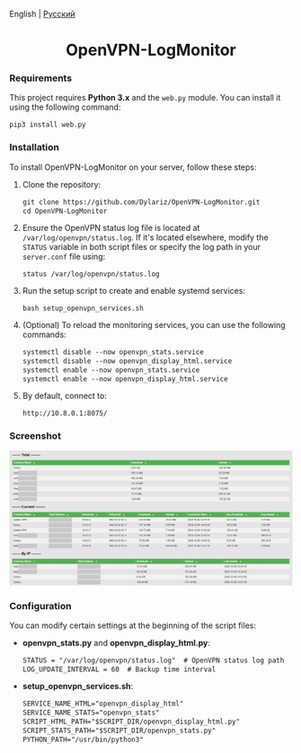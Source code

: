 English | [Русский](./README-ru.md)

<h1 align="center">OpenVPN-LogMonitor</h1>
<h3>Requirements</h3>
<p>This project requires <strong>Python 3.x</strong> and the <code>web.py</code> module. You can install it using the following command:</p>
<pre><code>pip3 install web.py</code></pre>

<h3>Installation</h3>
<p>To install OpenVPN-LogMonitor on your server, follow these steps:</p>
<ol>
  <li>Clone the repository:
    <pre><code>git clone https://github.com/Dylariz/OpenVPN-LogMonitor.git
cd OpenVPN-LogMonitor</code></pre>
  </li>
  <li>Ensure the OpenVPN status log file is located at <code>/var/log/openvpn/status.log</code>. If it's located elsewhere, modify the <code>STATUS</code> variable in both script files or specify the log path in your <code>server.conf</code> file using:
    <pre><code>status /var/log/openvpn/status.log</code></pre>
  </li>
  <li>Run the setup script to create and enable systemd services:
    <pre><code>bash setup_openvpn_services.sh</code></pre>
  </li>
  <li>(Optional) To reload the monitoring services, you can use the following commands:
    <pre><code>systemctl disable --now openvpn_stats.service
systemctl disable --now openvpn_display_html.service
systemctl enable --now openvpn_stats.service
systemctl enable --now openvpn_display_html.service</code></pre>
  </li>
  <li>By default, connect to:
    <pre><code>http://10.8.0.1:8075/</code></pre>
  </li>
</ol>

<h3>Screenshot</h3>
<img src="https://github.com/Dylariz/OpenVPN-LogMonitor/blob/master/preview.png?raw=true" alt="Screenshot"/>

<h3>Configuration</h3>
<p>You can modify certain settings at the beginning of the script files:</p>
<ul>
  <li><strong>openvpn_stats.py</strong> and <strong>openvpn_display_html.py</strong>:
    <pre><code>STATUS = "/var/log/openvpn/status.log"  # OpenVPN status log path
LOG_UPDATE_INTERVAL = 60  # Backup time interval</code></pre>
  </li>
  <li><strong>setup_openvpn_services.sh</strong>:
    <pre><code>SERVICE_NAME_HTML="openvpn_display_html"
SERVICE_NAME_STATS="openvpn_stats"
SCRIPT_HTML_PATH="$SCRIPT_DIR/openvpn_display_html.py"
SCRIPT_STATS_PATH="$SCRIPT_DIR/openvpn_stats.py"
PYTHON_PATH="/usr/bin/python3"</code></pre>
  </li>
</ul>
